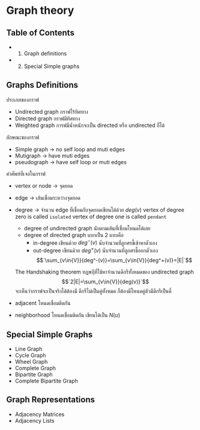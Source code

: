 # Graph theory
## Table of Contents
- 1.  Graph definitions
- 2. Special Simple graphs

## Graphs Definitions
ประเภทของกราฟ 
- Undirected graph กราฟไร้ทิศทาง
- Directed graph กราฟมีทิศทาง
- Weighted graph การฟมีนํ้าหนักจะเป็น directed หรือ undirected ก็ได้

ลักษณะของกราฟ
- Simple graph -> no self loop and muti edges
- Mutigraph -> have muti edges
- pseudograph -> have self loop or muti edges

คําศัพท์ที่เจอในกราฟ
- vertex or node -> จุดยอด
- edge -> เส้นเชื่อมระหว่างจุดยอด
- degree -> จํานวน edge ที่เชื่อมกับจุดยอดเขียนได้ด้วย $deg(v)$
	vertex of degree zero is called `isolated`
	vertex of degree one is called `pendant`
	- degree of undirected graph นับตามเส้นที่เชื่อมโหนดได้เลย
	- degree of directed  graph แยกเป็น 2 แบบคือ
		- in-degree เขียนด้วย $`deg^-(v)`$ นับจํานวนที่ลูกศรชี้เข้าหาตัวเอง
		- out-degree เขียนด้วย $`deg^+(v)`$ นับจํานวนที่ลูกศรชี้ออกตัวเอง
	$$`\sum_{v\in{V}}{deg^-(v)}=\sum_{v\in{V}}{deg^+(v)}=|E|`$$
	
	The Handshaking theorem
	ทฎษฤีที่ใช้หาจํานวนดีกรีทั้งหมดของ undirected graph
	$$`2|E|=\sum_{v\in{V}}{deg(v)}`$$
	จะเห็นว่ากราฟจะเป็นจริงได้ต้องมี ดีกรีไม่เป็นคู่ทั้งหมด ก็ต้องมีโหนดคู่ตัวมีดีกรีเป็นคี่
	
- adjacent โหนดเชื่อมติดกัน
- neighborhood โหนดเชื่อมติดกัน เขียนได้เป็น $`N(u)`$

## Special Simple Graphs
- Line Graph
- Cycle Graph
- Wheel Graph
- Complete Graph
- Bipartite Graph
- Complete Bipartite Graph

## Graph Representations
- Adjacency Matrices
- Adjacency Lists
